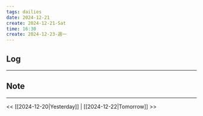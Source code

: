 ```yaml
---
tags: dailies  
date: 2024-12-21
create: 2024-12-21-Sat
time: 16:30
create: 2024-12-23-週一
---
```

## Log
---


## Note
---


<< [[2024-12-20|Yesterday]] | [[2024-12-22|Tomorrow]] >>